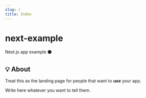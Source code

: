 ```yaml
---
slug: /
title: Index
---
```


# next-example

Next.js app example ⚫

## 💡 About

Treat this as the landing page for people
that want to **use** your app.

Write here whatever you want to tell them.
